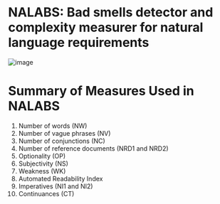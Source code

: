 # NALABS: Bad smells detector and complexity measurer for natural language requirements
![image](https://user-images.githubusercontent.com/7644735/145826101-d9ab2ed6-022c-4468-ae0a-7ef4880b05c1.png)


# Summary of Measures Used in NALABS

1. Number of words (NW) 
2. Number of vague phrases (NV) 
3. Number of conjunctions (NC) 
4. Number of reference documents (NRD1 and NRD2)
5. Optionality (OP) 
6. Subjectivity (NS) 
7. Weakness (WK)
8. Automated Readability Index 
9. Imperatives (NI1 and NI2) 
10. Continuances (CT)

